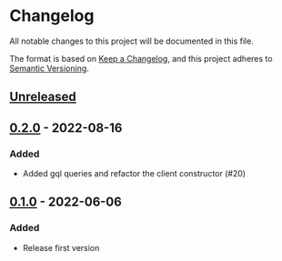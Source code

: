 # Changelog
All notable changes to this project will be documented in this file.

The format is based on [Keep a Changelog](https://keepachangelog.com/en/1.0.0/),
and this project adheres to [Semantic Versioning](https://semver.org/spec/v2.0.0.html).

## [Unreleased]

## [0.2.0] - 2022-08-16
### Added
- Added gql queries and refactor the client constructor (#20)

## [0.1.0] - 2022-06-06
### Added
- Release first version

[Unreleased]: https://github.com/subquery/network-clients/compare/v0.2.0...HEAD
[0.2.0]: https://github.com/subquery/network-clients/compare/v0.1.0...v0.2.0
[0.1.0]: https://github.com/subquery/network-clients/releases/tag/v0.1.0
